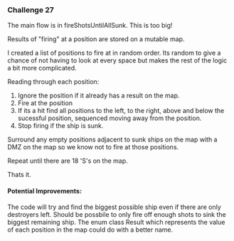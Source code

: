 ### Challenge 27

The main flow is in fireShotsUntilAllSunk. This is too big!

Results of "firing" at a position are stored on a mutable map.

I created a list of positions to fire at in random order. 
Its random to give a chance of not having to look at every space but makes the rest of the logic a bit more complicated.

Reading through each position:
1. Ignore the position if it already has a result on the map.
2. Fire at the position
3. If its a hit find all positions to the left, to the right, above and below the sucessful position, sequenced moving away from the position.
4. Stop firing if the ship is sunk.

Surround any empty positions adjacent to sunk ships on the map with a DMZ on the map so we know not to fire at those positions. 

Repeat until there are 18 'S's on the map.

Thats it.

#### Potential Improvements:
The code will try and find the biggest possible ship even if there are only destroyers left. Should be possbile to only fire off enough shots to sink the biggest remaining ship.
The enum class Result which represents the value of each position in the map could do with a better name.
